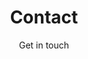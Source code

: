 ---
widget: contact
headless: true
active: true
weight: 50

title: Contact
subtitle: Get in touch

# Contact form fields
form:
  provider: netlify   # or formspree / email
  formspree:
    id: ""  # only if using Formspree
  netlify:
    # no extra config needed if site is deployed with Netlify
  fields:
    - name: "Name"
      type: "text"
      required: true
    - name: "Email"
      type: "email"
      required: true
    - name: "Subject"
      type: "text"
      required: false
    - name: "Message"
      type: "textarea"
      required: true
  submit:
    text: "Send"
---